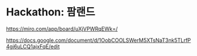 # Hackathon: 팜랜드

https://miro.com/app/board/uXjVPWRqEWk=/

https://docs.google.com/document/d/1OobCOOLSWerM5XTsNaT3nk5TLrfP4gj6uLCQ1ajxFqE/edit
